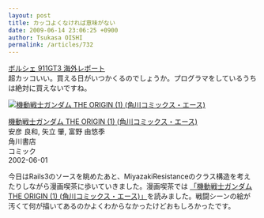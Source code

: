 ```yaml
---
layout: post
title: カッコよくなければ意味がない
date: 2009-06-14 23:06:25 +0900
author: Tsukasa OISHI
permalink: /articles/732
---
```



[ボルシェ 911GT3 海外レポート](http://autoc-one.jp/porsche/911/report-160959/)  
超カッコいい。買える日がいつかくるのでしょうか。プログラマをしているうちは絶対に買えないですね。  

 [![機動戦士ガンダム THE ORIGIN (1) (角川コミックス・エース)](https://images-na.ssl-images-amazon.com/images/I/510PW75MJ4L._SL160_.jpg "機動戦士ガンダム THE ORIGIN (1) (角川コミックス・エース)")](http://www.amazon.co.jp/%E6%A9%9F%E5%8B%95%E6%88%A6%E5%A3%AB%E3%82%AC%E3%83%B3%E3%83%80%E3%83%A0-THE-ORIGIN-1-%E8%A7%92%E5%B7%9D%E3%82%B3%E3%83%9F%E3%83%83%E3%82%AF%E3%82%B9%E3%83%BB%E3%82%A8%E3%83%BC%E3%82%B9/dp/4047134538%3FSubscriptionId%3DAKIAIKJECTBTL3JTYTKA%26tag%3Dkaeruspoon-22%26linkCode%3Dxm2%26camp%3D2025%26creative%3D165953%26creativeASIN%3D4047134538)  

 [機動戦士ガンダム THE ORIGIN (1) (角川コミックス・エース)](http://www.amazon.co.jp/%E6%A9%9F%E5%8B%95%E6%88%A6%E5%A3%AB%E3%82%AC%E3%83%B3%E3%83%80%E3%83%A0-THE-ORIGIN-1-%E8%A7%92%E5%B7%9D%E3%82%B3%E3%83%9F%E3%83%83%E3%82%AF%E3%82%B9%E3%83%BB%E3%82%A8%E3%83%BC%E3%82%B9/dp/4047134538%3FSubscriptionId%3DAKIAIKJECTBTL3JTYTKA%26tag%3Dkaeruspoon-22%26linkCode%3Dxm2%26camp%3D2025%26creative%3D165953%26creativeASIN%3D4047134538)  
安彦 良和, 矢立 肇, 富野 由悠季  
角川書店  
コミック  
2002-06-01  

今日はRails3のソースを眺めたあと、MiyazakiResistanceのクラス構造を考えたりしながら漫画喫茶に歩いていきました。漫画喫茶では [「機動戦士ガンダム THE ORIGIN (1) (角川コミックス・エース)」](http://www.amazon.co.jp/%E6%A9%9F%E5%8B%95%E6%88%A6%E5%A3%AB%E3%82%AC%E3%83%B3%E3%83%80%E3%83%A0-THE-ORIGIN-1-%E8%A7%92%E5%B7%9D%E3%82%B3%E3%83%9F%E3%83%83%E3%82%AF%E3%82%B9%E3%83%BB%E3%82%A8%E3%83%BC%E3%82%B9/dp/4047134538%3FSubscriptionId%3DAKIAIKJECTBTL3JTYTKA%26tag%3Dkaeruspoon-22%26linkCode%3Dxm2%26camp%3D2025%26creative%3D165953%26creativeASIN%3D4047134538)を読みました。戦闘シーンの絵が汚くて何が描いてあるのかよくわからなかったけどおもしろかったです。  
